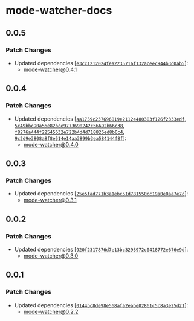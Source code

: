 # mode-watcher-docs

## 0.0.5

### Patch Changes

-   Updated dependencies [[`e3cc1212024fea2235716f132aceec944b3d0ab5`](https://github.com/svecosystem/mode-watcher/commit/e3cc1212024fea2235716f132aceec944b3d0ab5)]:
    -   mode-watcher@0.4.1

## 0.0.4

### Patch Changes

-   Updated dependencies [[`aa1759c237696819e2112e480383f126f2333edf`](https://github.com/svecosystem/mode-watcher/commit/aa1759c237696819e2112e480383f126f2333edf), [`5c49bbc90a56e82bce9773690242c56692b66c38`](https://github.com/svecosystem/mode-watcher/commit/5c49bbc90a56e82bce9773690242c56692b66c38), [`f8276a444f22545632e722b4d4d718826ed8b0c4`](https://github.com/svecosystem/mode-watcher/commit/f8276a444f22545632e722b4d4d718826ed8b0c4), [`9c2d9e3808a8f8e514e14aa3899b3ea584144f8f`](https://github.com/svecosystem/mode-watcher/commit/9c2d9e3808a8f8e514e14aa3899b3ea584144f8f)]:
    -   mode-watcher@0.4.0

## 0.0.3

### Patch Changes

-   Updated dependencies [[`25e5fad771b3a1ebc51d781550cc19a0e0aa7e7c`](https://github.com/svecosystem/mode-watcher/commit/25e5fad771b3a1ebc51d781550cc19a0e0aa7e7c)]:
    -   mode-watcher@0.3.1

## 0.0.2

### Patch Changes

-   Updated dependencies [[`920f2317876d7e13bc3293972c0418772e676e9d`](https://github.com/svecosystem/mode-watcher/commit/920f2317876d7e13bc3293972c0418772e676e9d)]:
    -   mode-watcher@0.3.0

## 0.0.1

### Patch Changes

-   Updated dependencies [[`0144bc8de98e568afa2eabe02861c5c8a3e25d21`](https://github.com/svecosystem/mode-watcher/commit/0144bc8de98e568afa2eabe02861c5c8a3e25d21)]:
    -   mode-watcher@0.2.2
